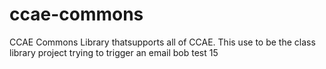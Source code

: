 # ccae-commons

CCAE Commons Library thatsupports all of CCAE.
This use to be the class library project 
trying to trigger an email	bob
test 15